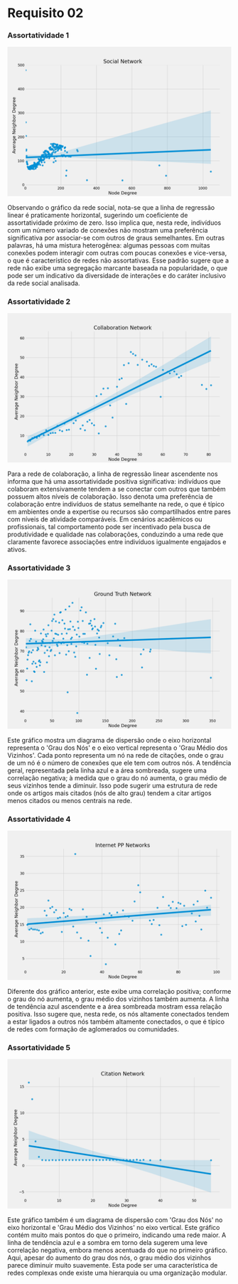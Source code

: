 # Requisito 02

### Assortatividade 1

![assortativity_1.png](images%2Fassortativity_1.png)

Observando o gráfico da rede social, nota-se que a linha de regressão linear é praticamente horizontal, 
sugerindo um coeficiente de assortatividade próximo de zero. Isso implica que, nesta rede, 
indivíduos com um número variado de conexões não mostram uma preferência significativa por associar-se 
com outros de graus semelhantes. Em outras palavras, há uma mistura heterogênea: algumas pessoas com muitas conexões 
podem interagir com outras com poucas conexões e vice-versa, o que é característico de redes não assortativas. 
Esse padrão sugere que a rede não exibe uma segregação marcante baseada na popularidade, o que pode ser um 
indicativo da diversidade de interações e do caráter inclusivo da rede social analisada.

### Assortatividade 2

![assortativity_2.png](images%2Fassortativity_2.png)

Para a rede de colaboração, a linha de regressão linear ascendente nos informa que há uma assortatividade 
positiva significativa: indivíduos que colaboram extensivamente tendem a se conectar com outros que também possuem 
altos níveis de colaboração. Isso denota uma preferência de colaboração entre indivíduos de status semelhante na rede, 
o que é típico em ambientes onde a expertise ou recursos são compartilhados entre pares com níveis de atividade 
comparáveis. Em cenários acadêmicos ou profissionais, tal comportamento pode ser incentivado pela busca de 
produtividade e qualidade nas colaborações, conduzindo a uma rede que claramente favorece associações entre 
indivíduos igualmente engajados e ativos.

### Assortatividade 3

![assortativity_3.png](images%2Fassortativity_3.png)

Este gráfico mostra um diagrama de dispersão onde o eixo horizontal representa o 'Grau dos Nós' e o eixo vertical 
representa o 'Grau Médio dos Vizinhos'. Cada ponto representa um nó na rede de citações, onde o grau de um nó é o 
número de conexões que ele tem com outros nós. A tendência geral, representada pela linha azul e a área sombreada, 
sugere uma correlação negativa; à medida que o grau do nó aumenta, o grau médio de seus vizinhos tende a diminuir. 
Isso pode sugerir uma estrutura de rede onde os artigos mais citados (nós de alto grau) tendem a citar artigos 
menos citados ou menos centrais na rede.

### Assortatividade 4

![assortativity_4.png](images%2Fassortativity_4.png)

Diferente dos gráfico anterior, este exibe uma correlação positiva; conforme 
o grau do nó aumenta, o grau médio dos vizinhos também aumenta. A linha de tendência azul ascendente e a área 
sombreada mostram essa relação positiva. Isso sugere que, nesta rede, os nós altamente conectados tendem a estar 
ligados a outros nós também altamente conectados, o que é típico de redes com formação de aglomerados ou comunidades.

### Assortatividade 5

![assortativity_5.png](images%2Fassortativity_5.png)

Este gráfico também é um diagrama de dispersão com 'Grau dos Nós' no eixo horizontal e 'Grau Médio dos Vizinhos' no eixo 
vertical. Este gráfico contém muito mais pontos do que o primeiro, indicando uma rede maior. A linha de tendência azul 
e a sombra em torno dela sugerem uma leve correlação negativa, embora menos acentuada do que no primeiro gráfico. Aqui, 
apesar do aumento do grau dos nós, o grau médio dos vizinhos parece diminuir muito suavemente. Esta pode ser uma 
característica de redes complexas onde existe uma hierarquia ou uma organização modular.
